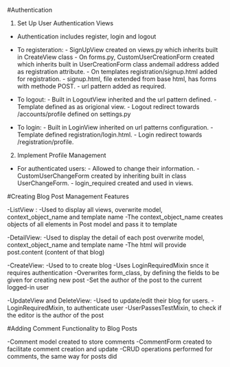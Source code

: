 #Authentication

1) Set Up User Authentication Views

- Authentication includes register, login and logout 
- To registeration: - SignUpView created on views.py which inherits built in CreateView class
                    - On forms.py, CustomUserCreationForm created which inherits built in UserCreationForm class andemail address added as registration attribute.
                    - On templates registration/signup.html added for registration.
                    - signup.html, file extended from base html, has forms with methode POST.
                    - url pattern added as required.

- To logout: - Built in LogoutView inherited and the url pattern defined.
             - Template defined as as origional view. 
             - Logout redirect towards /accounts/profile defined on settings.py

- To login: - Built in LoginView inherited on url patterns configuration.
            - Template defined registration/login.html.
            - Login redirect towards /registration/profile.

2) Implement Profile Management

- For authenticated users: - Allowed to change their information.
                           - CustomUserChangeForm created by inheriting built in class UserChangeForm.
                           - login_required created and used in views.


#Creating Blog Post Management Features

-ListView : -Used to display all views, overwrite model, context_object_name and template name
            -The context_object_name creates objects of all elements in Post model and pass it to template
            
-DetailView: -Used to display the detail of each post overwrite model, context_object_name and template name
             -The html will provide post.content (content of that blog)

-CreateView: -Used to to create blog
             -Uses LoginRequiredMixin snce it requires authentication
             -Overwrites form_class, by defining the fields to be given for creating new post
             -Set the author of the post to the current logged-in user

-UpdateView and DeleteView: -Used to update/edit their blog for users.
             -LoginRequiredMixin, to authenticate user
             -UserPassesTestMixin, to check if the editor is the author of the post


#Adding Comment Functionality to Blog Posts

-Comment model created to store comments
-CommentForm created to facilitate comment creation and update 
-CRUD operations performed for comments, the same way for posts did
